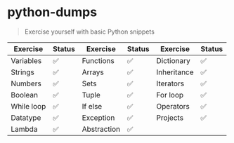 # python-dumps
> Exercise yourself with basic Python snippets

| Exercise       | Status             | Exercise       | Status             | Exercise       | Status             |
| -------------- | ---------          | -------------- | ---------          | -------------- | ---------          |
| Variables      | :white_check_mark: | Functions      | :white_check_mark: | Dictionary     | :white_check_mark: |
| Strings        | :white_check_mark: | Arrays         | :white_check_mark: | Inheritance    | :white_check_mark: |
| Numbers        | :white_check_mark: | Sets           | :white_check_mark: | Iterators      | :white_check_mark: |
| Boolean        | :white_check_mark: | Tuple          | :white_check_mark: | For loop       | :white_check_mark: |
| While loop     | :white_check_mark: | If else        | :white_check_mark: | Operators      | :white_check_mark: |
| Datatype       | :white_check_mark: | Exception      | :white_check_mark: | Projects       | :white_check_mark: |
| Lambda         | :white_check_mark: | Abstraction    | :white_check_mark: |